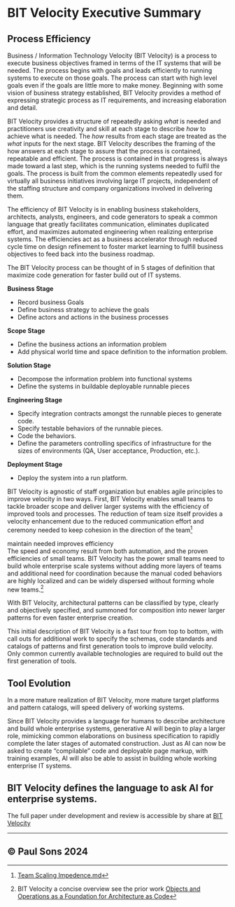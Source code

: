 # BIT Velocity Executive Summary

## Process Efficiency

Business / Information Technology Velocity (BIT Velocity) is a process to execute business objectives framed in terms of the IT systems that will be needed.  The process begins with goals and leads efficiently to running systems to execute on those goals.  The process can start with high level goals even if the goals are little more to make money.   Beginning with some vision of business strategy established, BIT Velocity provides a method of expressing strategic process as IT requirements, and increasing elaboration and detail.    

BIT Velocity provides a structure of repeatedly asking *what* is needed and practitioners use creativity and skill at each stage to describe *how* to achieve what is needed.  The *how* results from each stage are treated as the *what* inputs for the next stage.   BIT Velocity describes the framing of the how answers at each stage to assure that the process is contained, repeatable and efficient.  The process is contained in that progress is always made toward a last step, which is the running systems needed to fulfil the goals.  The process is built from the common elements repeatedly used for virtually all business initiatives involving large IT projects, independent of the staffing structure and company organizations involved in delivering them.

The efficiency of BIT Velocity is in enabling business stakeholders, architects, analysts, engineers, and code generators to speak a common language that greatly facilitates communication, eliminates duplicated effort, and maximizes automated engineering when realizing enterprise systems.  The efficiencies act as a business accelerator through reduced cycle time on design refinement to foster market learning to fulfill business objectives to feed back into the business roadmap.  

The BIT Velocity process can be thought of in 5 stages of definition that maximize code generation for faster build out of IT systems. 

**Business Stage**

* Record business Goals  
* Define business strategy to achieve the goals   
* Define actors and actions in the business processes  

**Scope Stage**  
* Define the business actions an information problem  
* Add physical world time and space definition to the information problem. 

**Solution Stage**

* Decompose the information problem into functional systems  
* Define the systems in buildable deployable runnable pieces   
  
**Engineering Stage**  
* Specify integration contracts amongst the runnable pieces to generate code.  
* Specify testable behaviors of the runnable pieces.  
* Code the behaviors.  
* Define the parameters controlling specifics of infrastructure for the sizes of environments (QA, User acceptance, Production, etc.).  

**Deployment Stage**   
* Deploy the system into a run platform.

BIT Velocity is agnostic of staff organization but enables agile principles to improve velocity in two ways.  First, BIT Velocity enables small teams to tackle broader scope and deliver larger systems with the efficiency of improved tools and processes.  The reduction of team size itself provides a velocity enhancement due to the reduced communication effort and ceremony needed to keep cohesion in the direction of the team[^1]

maintain  needed improves efficiency   
The speed and economy result from both automation, and the proven efficiencies of small teams.  BIT Velocity has the power small teams need to build whole enterprise scale systems without adding more layers of teams and additional need for coordination because the manual coded behaviors are highly localized and can be widely dispersed without forming whole new teams.[^2]

With BIT Velocity, architectural patterns can be classified by type, clearly and objectively specified, and summoned for composition into newer larger patterns for even faster enterprise creation.  
    
This initial description of BIT Velocity is a fast tour from top to bottom, with call outs for additional work to specify the schemas, code standards and catalogs of patterns and first generation tools to improve build velocity.  Only common currently available technologies are required to build out the first generation of tools.  

## Tool Evolution

In a more mature realization of BIT Velocity, more mature target platforms and pattern catalogs, will speed delivery of working systems.

Since  BIT Velocity provides a language for humans to describe architecture and build whole enterprise systems, generative AI will begin to play a larger role, mimicking common elaborations on business specification to rapidly complete the later stages of automated construction.  Just as AI can now be asked to create “compilable” code and deployable page markup, with training examples, AI will also be able to assist in building whole working enterprise IT systems. 

BIT Velocity defines the language to ask AI for enterprise systems.  
---

The full paper under development and review is accessible by share at [BIT Velocity](https://docs.google.com/document/d/16A7M_mAWR6LKpqcsbudi8hkGqpwjrN9BHx2nM9NtWPs/edit?tab=t.0) 

[^1]:  [Team Scaling Impedence.md](foundation/TeamScalingImpedence.md)

[^2]:  BIT Velocity a concise overview see the prior work [Objects and Operations as a Foundation for Architecture as Code](https://docs.google.com/document/d/e/2PACX-1vSRF7F2hyf9xqWinrOzqCQYeexc3rwftPNVZuX_A2WZYFuNAxoCRZ8HiILA1mw-XRuA29jjSmTSf-20/pub)   

---
© Paul Sons 2024
---

